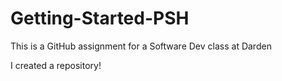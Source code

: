 # Getting-Started-PSH
This is a GitHub assignment for a Software Dev class at Darden

I created a repository!
